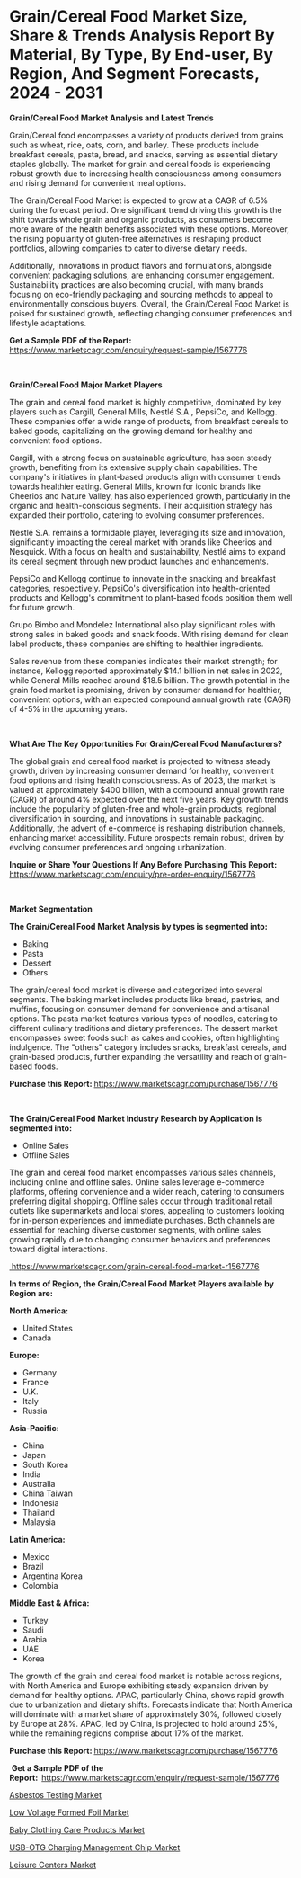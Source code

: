 <p><h1>Grain/Cereal Food Market Size, Share & Trends Analysis Report By Material, By Type, By End-user, By Region, And Segment Forecasts, 2024 - 2031</h1></p><p><strong>Grain/Cereal Food Market Analysis and Latest Trends</strong></p>
<p><p>Grain/Cereal food encompasses a variety of products derived from grains such as wheat, rice, oats, corn, and barley. These products include breakfast cereals, pasta, bread, and snacks, serving as essential dietary staples globally. The market for grain and cereal foods is experiencing robust growth due to increasing health consciousness among consumers and rising demand for convenient meal options.</p><p>The Grain/Cereal Food Market is expected to grow at a CAGR of 6.5% during the forecast period. One significant trend driving this growth is the shift towards whole grain and organic products, as consumers become more aware of the health benefits associated with these options. Moreover, the rising popularity of gluten-free alternatives is reshaping product portfolios, allowing companies to cater to diverse dietary needs. </p><p>Additionally, innovations in product flavors and formulations, alongside convenient packaging solutions, are enhancing consumer engagement. Sustainability practices are also becoming crucial, with many brands focusing on eco-friendly packaging and sourcing methods to appeal to environmentally conscious buyers. Overall, the Grain/Cereal Food Market is poised for sustained growth, reflecting changing consumer preferences and lifestyle adaptations.</p></p>
<p><strong>Get a Sample PDF of the Report:&nbsp;</strong> <a href="https://www.marketscagr.com/enquiry/request-sample/1567776?utm_campaign=1869&utm_medium=2&utm_source=Github&utm_content=ia&utm_term=07122024&utm_id=graincereal-food">https://www.marketscagr.com/enquiry/request-sample/1567776</a></p>
<p>&nbsp;</p>
<p><strong>Grain/Cereal Food Major Market Players</strong></p>
<p><p>The grain and cereal food market is highly competitive, dominated by key players such as Cargill, General Mills, Nestlé S.A., PepsiCo, and Kellogg. These companies offer a wide range of products, from breakfast cereals to baked goods, capitalizing on the growing demand for healthy and convenient food options.</p><p>Cargill, with a strong focus on sustainable agriculture, has seen steady growth, benefiting from its extensive supply chain capabilities. The company's initiatives in plant-based products align with consumer trends towards healthier eating. General Mills, known for iconic brands like Cheerios and Nature Valley, has also experienced growth, particularly in the organic and health-conscious segments. Their acquisition strategy has expanded their portfolio, catering to evolving consumer preferences.</p><p>Nestlé S.A. remains a formidable player, leveraging its size and innovation, significantly impacting the cereal market with brands like Cheerios and Nesquick. With a focus on health and sustainability, Nestlé aims to expand its cereal segment through new product launches and enhancements.</p><p>PepsiCo and Kellogg continue to innovate in the snacking and breakfast categories, respectively. PepsiCo's diversification into health-oriented products and Kellogg's commitment to plant-based foods position them well for future growth. </p><p>Grupo Bimbo and Mondelez International also play significant roles with strong sales in baked goods and snack foods. With rising demand for clean label products, these companies are shifting to healthier ingredients.</p><p>Sales revenue from these companies indicates their market strength; for instance, Kellogg reported approximately $14.1 billion in net sales in 2022, while General Mills reached around $18.5 billion. The growth potential in the grain food market is promising, driven by consumer demand for healthier, convenient options, with an expected compound annual growth rate (CAGR) of 4-5% in the upcoming years.</p></p>
<p>&nbsp;</p>
<p><strong>What Are The Key Opportunities For Grain/Cereal Food Manufacturers?</strong></p>
<p><p>The global grain and cereal food market is projected to witness steady growth, driven by increasing consumer demand for healthy, convenient food options and rising health consciousness. As of 2023, the market is valued at approximately $400 billion, with a compound annual growth rate (CAGR) of around 4% expected over the next five years. Key growth trends include the popularity of gluten-free and whole-grain products, regional diversification in sourcing, and innovations in sustainable packaging. Additionally, the advent of e-commerce is reshaping distribution channels, enhancing market accessibility. Future prospects remain robust, driven by evolving consumer preferences and ongoing urbanization.</p></p>
<p><strong>Inquire or Share Your Questions If Any Before Purchasing This Report:</strong> <a href="https://www.marketscagr.com/enquiry/pre-order-enquiry/1567776?utm_campaign=1869&utm_medium=2&utm_source=Github&utm_content=ia&utm_term=07122024&utm_id=graincereal-food">https://www.marketscagr.com/enquiry/pre-order-enquiry/1567776</a></p>
<p>&nbsp;</p>
<p><strong>Market Segmentation</strong></p>
<p><strong>The Grain/Cereal Food Market Analysis by types is segmented into:</strong></p>
<p><ul><li>Baking</li><li>Pasta</li><li>Dessert</li><li>Others</li></ul></p>
<p><p>The grain/cereal food market is diverse and categorized into several segments. The baking market includes products like bread, pastries, and muffins, focusing on consumer demand for convenience and artisanal options. The pasta market features various types of noodles, catering to different culinary traditions and dietary preferences. The dessert market encompasses sweet foods such as cakes and cookies, often highlighting indulgence. The "others" category includes snacks, breakfast cereals, and grain-based products, further expanding the versatility and reach of grain-based foods.</p></p>
<p><strong>Purchase this Report:&nbsp;</strong><a href="https://www.marketscagr.com/purchase/1567776?utm_campaign=1869&utm_medium=2&utm_source=Github&utm_content=ia&utm_term=07122024&utm_id=graincereal-food">https://www.marketscagr.com/purchase/1567776</a></p>
<p>&nbsp;</p>
<p><strong>The Grain/Cereal Food Market Industry Research by Application is segmented into:</strong></p>
<p><ul><li>Online Sales</li><li>Offline Sales</li></ul></p>
<p><p>The grain and cereal food market encompasses various sales channels, including online and offline sales. Online sales leverage e-commerce platforms, offering convenience and a wider reach, catering to consumers preferring digital shopping. Offline sales occur through traditional retail outlets like supermarkets and local stores, appealing to customers looking for in-person experiences and immediate purchases. Both channels are essential for reaching diverse customer segments, with online sales growing rapidly due to changing consumer behaviors and preferences toward digital interactions.</p></p>
<p><a href="https://www.marketscagr.com/grain-cereal-food-market-r1567776?utm_campaign=1869&utm_medium=2&utm_source=Github&utm_content=ia&utm_term=07122024&utm_id=graincereal-food">&nbsp;https://www.marketscagr.com/grain-cereal-food-market-r1567776</a></p>
<p><strong>In terms of Region, the Grain/Cereal Food Market Players available by Region are:</strong></p>
<p>
    <p> <strong> North America: </strong>
        <ul>
            <li>United States</li>
            <li>Canada</li>
        </ul>
        </p> 
    <p> <strong> Europe: </strong>
        <ul>
            <li>Germany</li>
            <li>France</li>
            <li>U.K.</li>
            <li>Italy</li>
            <li>Russia</li>
        </ul>
        </p> 
    <p> <strong> Asia-Pacific: </strong>
        <ul>
            <li>China</li>
            <li>Japan</li>
            <li>South Korea</li>
            <li>India</li>
            <li>Australia</li>
            <li>China Taiwan</li>
            <li>Indonesia</li>
            <li>Thailand</li>
            <li>Malaysia</li>
        </ul>
        </p> 
    <p> <strong> Latin America: </strong>
        <ul>
            <li>Mexico</li>
            <li>Brazil</li>
            <li>Argentina Korea</li>
            <li>Colombia</li>
        </ul>
        </p> 
    <p> <strong> Middle East & Africa: </strong>
        <ul>
            <li>Turkey</li>
            <li>Saudi</li>
            <li>Arabia</li>
            <li>UAE</li>
            <li>Korea</li>
        </ul>
    </p>
    </p>
<p><p>The growth of the grain and cereal food market is notable across regions, with North America and Europe exhibiting steady expansion driven by demand for healthy options. APAC, particularly China, shows rapid growth due to urbanization and dietary shifts. Forecasts indicate that North America will dominate with a market share of approximately 30%, followed closely by Europe at 28%. APAC, led by China, is projected to hold around 25%, while the remaining regions comprise about 17% of the market.</p></p>
<p><strong>Purchase this Report: </strong><a href="https://www.marketscagr.com/purchase/1567776?utm_campaign=1869&utm_medium=2&utm_source=Github&utm_content=ia&utm_term=07122024&utm_id=graincereal-food">https://www.marketscagr.com/purchase/1567776</a></p>
<p>&nbsp;<strong>Get a Sample PDF of the Report:&nbsp;&nbsp;</strong><a href="https://www.marketscagr.com/enquiry/request-sample/1567776?utm_campaign=1869&utm_medium=2&utm_source=Github&utm_content=ia&utm_term=07122024&utm_id=graincereal-food">https://www.marketscagr.com/enquiry/request-sample/1567776</a></p>
<p><strong></strong></p>
<p><p><a href="https://www.linkedin.com/pulse/the-sympatico-insight-9odme?utm_campaign=1869&utm_medium=2&utm_source=Github&utm_content=ia&utm_term=07122024&utm_id=graincereal-food">Asbestos Testing Market</a></p><p><a href="https://issuu.com/reportprime-2/docs/low-voltage-formed-foil-market-size-2030.pptx?utm_campaign=1869&utm_medium=2&utm_source=Github&utm_content=ia&utm_term=07122024&utm_id=graincereal-food">Low Voltage Formed Foil Market</a></p><p><a href="https://github.com/provorikovar/Market-Research-Report-List-6/blob/main/baby-clothing-care-products-market.md?utm_campaign=1869&utm_medium=2&utm_source=Github&utm_content=ia&utm_term=07122024&utm_id=graincereal-food">Baby Clothing Care Products Market</a></p><p><a href="https://issuu.com/reportprime-2/docs/usb-otg-charging-management-chip-market-size-2030.?utm_campaign=1869&utm_medium=2&utm_source=Github&utm_content=ia&utm_term=07122024&utm_id=graincereal-food">USB-OTG Charging Management Chip Market</a></p><p><a href="https://www.linkedin.com/pulse/leisure-centers-market-report-driving-growth-industry-analysis-utufe?utm_campaign=1869&utm_medium=2&utm_source=Github&utm_content=ia&utm_term=07122024&utm_id=graincereal-food">Leisure Centers Market</a></p></p>
